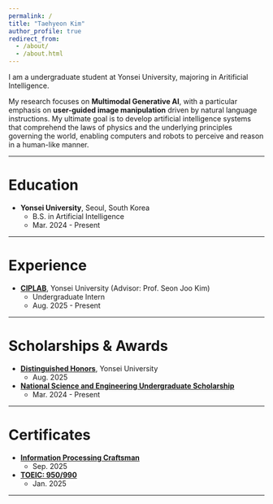 ```yaml
---
permalink: /
title: "Taehyeon Kim"
author_profile: true
redirect_from: 
  - /about/
  - /about.html
---
```


I am a undergraduate student at Yonsei University, majoring in Aritificial Intelligence. 

My research focuses on **Multimodal Generative AI**, with a particular emphasis on **user-guided image manipulation** driven by natural language instructions. My ultimate goal is to develop artificial intelligence systems that comprehend the laws of physics and the underlying principles governing the world, enabling computers and robots to perceive and reason in a human-like manner.

<hr class="section-divider">

Education
======
- **Yonsei University**, Seoul, South Korea
  - B.S. in Artificial Intelligence
  - Mar. 2024 - Present

<hr class="section-divider">

Experience
======
- <a class="link-icon" href="https://www.ciplab.kr" target="_blank" rel="noopener">**CIPLAB**</a>, Yonsei University (Advisor: Prof. Seon Joo Kim)
  - Undergraduate Intern
  - Aug. 2025 - Present

<hr class="section-divider">

Scholarships & Awards
======
- <a class="link-icon" href="https://www.yonsei.ac.kr/sc/277/subview.do" target="_blank" rel="noopener">**Distinguished Honors**</a>, Yonsei University
  - Aug. 2025
- <a class="link-icon" href="https://www.kosaf.go.kr/ko/scholar.do?pg=scholarship05_06_01&ttab1=0" target="_blank" rel="noopener">**National Science and Engineering Undergraduate Scholarship**</a> 
  - Mar. 2024 - Present

<hr class="section-divider">

Certificates
======
- <a class="link-icon" href="https://www.q-net.or.kr/crf005.do?id=crf00503&jmCd=6921" target="_blank" rel="noopener">**Information Processing Craftsman**</a>
  - Sep. 2025
- <a class="link-icon" href="https://exam.toeic.co.kr/common/template/viewContents.php?contentsCode=19" target="_blank" rel="noopener">**TOEIC: 950/990**</a>
  - Jan. 2025
<hr class="section-divider">



